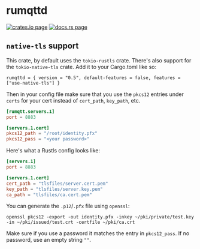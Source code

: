 # rumqttd

[![crates.io page](https://img.shields.io/crates/v/rumqttd.svg)](https://crates.io/crates/rumqttd)
[![docs.rs page](https://docs.rs/rumqttd/badge.svg)](https://docs.rs/rumqttd)

## `native-tls` support

This crate, by default uses the `tokio-rustls` crate. There's also support for the `tokio-native-tls` crate.
Add it to your Cargo.toml like so:

```
rumqttd = { version = "0.5", default-features = false, features = ["use-native-tls"] }
```

Then in your config file make sure that you use the `pkcs12` entries under `certs` for your cert instead of `cert_path`, `key_path`, etc.

```toml
[rumqtt.servers.1]
port = 8883

[servers.1.cert]
pkcs12_path = "/root/identity.pfx"
pkcs12_pass = "<your password>"
```

Here's what a Rustls config looks like:

```toml
[servers.1]
port = 8883

[servers.1.cert]
cert_path = "tlsfiles/server.cert.pem"
key_path = "tlsfiles/server.key.pem"
ca_path = "tlsfiles/ca.cert.pem"
```


You can generate the `.p12`/`.pfx` file using `openssl`:

```
openssl pkcs12 -export -out identity.pfx -inkey ~/pki/private/test.key -in ~/pki/issued/test.crt -certfile ~/pki/ca.crt
```

Make sure if you use a password it matches the entry in `pkcs12_pass`. If no password, use an empty string `""`.
